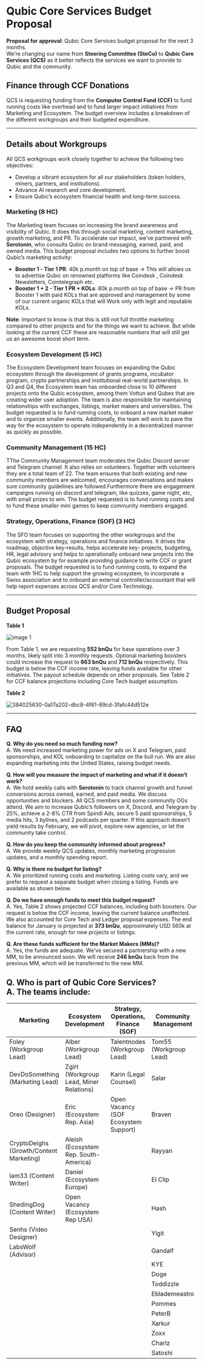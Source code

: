 # Qubic Core Services Budget Proposal

**Proposal for approval**: Qubic Core Services budget proposal for the next 3 months.  
We’re changing our name from **Steering Committee (SteCo)** to **Qubic Core Services (QCS)** as it better reflects the services we want to provide to Qubic and the community.

## Finance through CCF Donations

QCS is requesting funding from the **Computor Control Fund (CCF)** to fund running costs like overhead and to fund larger impact initiatives from Marketing and Ecosystem. The budget overview includes a breakdown of the different workgroups and their budgeted expenditure.

---

## Details about Workgroups

All QCS workgroups work closely together to achieve the following two objectives:

- Develop a vibrant ecosystem for all our stakeholders (token holders, miners, partners, and institutions).
- Advance AI research and core development.
- Ensure Qubic’s ecosystem financial health and long-term success.

### Marketing (8 HC)

The Marketing team focuses on increasing the brand awareness and visibility of Qubic. It does this through social marketing, content marketing, growth marketing, and PR. To accelerate our impact, we’ve partnered with **Serotonin**, who consults Qubic on brand messaging, earned, paid, and owned media. This budget proposal includes two options to further boost Qubic’s marketing activity:

- **Booster 1 - Tier 1 PR**: 40k p.month on top of base  -> This will allows us to advertise Qubic on renowned platforms like Coindesk , Coindesk Newsletters, Cointelegraph etc.
- **Booster 1 + 2 - Tier 1 PR + KOLs**: 80k p.month on top of base -> PR from Booster 1 with paid KOLs that are approved and management by some of our current organic KOLs that will Work only with legit and reputable KOLs.

**Note**: Important to know is that this is still not full throttle marketing compared to other projects and for the things we want to achieve. But while looking at the current CCF these are reasonable numbers that will still get us an awesome boost short term. 


### Ecosystem Development (5 HC)

The Ecosystem Development team focuses on expanding the Qubic ecosystem through the development of grants programs, incubator program, crypto partnerships and institutional real-world partnerships. In Q3 and Q4, the Ecosystem team has onboarded close to 10 different projects onto the Qubic ecosystem, among them Vottun and Qubex that are creating wider user adoption. The team is also responsible for maintaining relationships with exchanges, listings, market makers and universities. The budget requested is to fund running costs, to onboard a new market maker and to organize smaller events. Additionally, the team will work to pave the way for the ecosystem to operate independently in a decentralized manner as quickly as possible.


### Community Management (15 HC)

TThe Community Management team moderates the Qubic Discord server and Telegram channel. It also relies on volunteers. Together with volunteers they are a total team of 22. The team ensures that both existing and new community members are welcomed, encourages conversations and makes sure community guidelines are followed.Furthermore there are engagement campaigns running on discord and telegram, like quizzes, game night, etc, with small prizes to win. The budget requested is to fund running costs and to fund these smaller mini games to keep community members engaged.

### Strategy, Operations, Finance (SOF) (3 HC)

The SFO team focuses on supporting the other workgroups and the ecosystem with strategy, operations and finance initiatives. It drives the roadmap, objective key-results, helps accelerate key- projects, budgeting, HR, legal advisory and helps to operationally onboard new projects into the Qubic ecosystem by for example providing guidance to write CCF or grant proposals. The budget requested is to fund running costs, to expand the team with 1HC to help support the growing ecosystem, to incorporate a Swiss association and to onboard an external controller/accountant that will help report expenses across QCS and/or Core Technology. 

---

## Budget Proposal

**Table 1**  

![image 1](https://github.com/user-attachments/assets/3749649c-e2b2-4c15-96ae-7eeecc6eaea3)

From Table 1, we are requesting **552 bnQu** for base operations over 3 months, likely split into 3 monthly requests. Optional marketing boosters could increase the request to **663 bnQu** and **712 bnQu** respectively. This budget is below the CCF income rate, leaving funds available for other initiatives. The payout schedule depends on other proposals. See Table 2 for CCF balance projections including Core Tech budget assumption.

**Table 2**

![384025630-0a17a202-dbc8-4f61-89cd-3fafc44d512e](https://github.com/user-attachments/assets/06b521ed-4ba9-4e22-bf9b-89034630eed3)

---

## FAQ

**Q. Why do you need so much funding now?**  
A. We need increased marketing power for ads on X and Telegram, paid sponsorships, and KOL onboarding to capitalize on the bull run. We are also expanding marketing into the United States, raising budget needs.

**Q. How will you measure the impact of marketing and what if it doesn’t work?**  
A. We hold weekly calls with **Serotonin** to track channel growth and funnel conversions across owned, earned, and paid media. We discuss opportunities and blockers. All QCS members and some community OGs attend. We aim to increase Qubic’s followers on X, Discord, and Telegram by 25%, achieve a 2-8% CTR from Spindl Ads, secure 5 paid sponsorships, 5 media hits, 3 bylines, and 2 podcasts per quarter. If this approach doesn’t yield results by February, we will pivot, explore new agencies, or let the community take control.

**Q. How do you keep the community informed about progress?**  
A. We provide weekly QCS updates, monthly marketing progression updates, and a monthly spending report.

**Q. Why is there no budget for listing?**  
A. We prioritized running costs and marketing. Listing costs vary, and we prefer to request a separate budget when closing a listing. Funds are available as shown below.

**Q. Do we have enough funds to meet this budget request?**  
A. Yes, Table 2 shows projected CCF balances, including both boosters. Our request is below the CCF income, leaving the current balance unaffected. We also accounted for Core Tech and Ledger proposal expenses. The end balance for January is projected at **373 bnQu**, approximately USD 560k at the current rate, enough for new projects or listings.

**Q. Are these funds sufficient for the Market Makers (MMs)?**  
A. Yes, the funds are adequate. We’ve secured a partnership with a new MM, to be announced soon. We will receive **246 bnQu** back from the previous MM, which will be transferred to the new MM.

**Q. Who is part of Qubic Core Services?**  
A. The teams include:
---
| Marketing                        | Ecosystem Development          | Strategy, Operations, Finance (SOF) | Community Management        |
|----------------------------------|--------------------------------|-------------------------------------|-----------------------------|
| Foley (Workgroup Lead)           | Alber (Workgroup Lead)         | Talentnodes (Workgroup Lead)        | Tom55 (Workgroup Lead)      |
| DevDoSomething (Marketing Lead)  | Zgirt (Workgroup Lead, Miner Relations) | Karin (Legal Counsel)             | Salar                       |
| Oreo (Designer)                  | Eric (Ecosystem Rep. Asia)     | Open Vacancy (SOF Ecosystem Support)| Braven                      |
| CryptoDeighs (Growth/Content Marketing) | Aleish (Ecosystem Rep. South-America) |                                  | Rayyan                      |
| Iam33 (Content Writer)           | Daniel (Ecosystem Europe)      |                                     | El Clip                     |
| ShedingDog (Content Writer)      | Open Vacancy (Ecosystem Rep USA)|                                     | Hash                        |
| Senhs (Video Designer)           |                                |                                     | Yigit                       |
| LabsWolf (Advisor)               |                                |                                     | Gandalf                     |
|                                  |                                |                                     | KYE                         |
|                                  |                                |                                     | Doge                        |
|                                  |                                |                                     | Toddizzle                   |
|                                  |                                |                                     | Eblademeastro               |
|                                  |                                |                                     | Pommes                      |
|                                  |                                |                                     | PeterB                      |
|                                  |                                |                                     | Xarkur                      |
|                                  |                                |                                     | Zoxx                        |
|                                  |                                |                                     | Charlz                      |
|                                  |                                |                                     | Satoshi                     |


